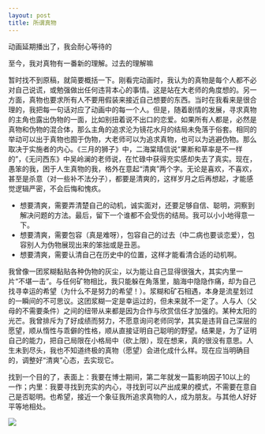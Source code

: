 ```yaml
---
layout: post
title: 所谓真物
---
```

动画延期播出了，我会耐心等待的


至今，我对真物有一番新的理解。过去的理解嘛


暂时找不到原稿，就简要概括一下。刚看完动画时，我认为的真物是每个人都不必对自己说谎，或勉强做出任何违背本心的事情。这是站在大老师的角度想的。另一方面，真物也要求所有人不要用假装来接近自己想要的东西。当时在我看来是很合理的，我把每一句话对应了动画中的每一个人。但是，随着剧情的发展，寻求真物的主角也露出伪物的一面，比如别扭着说不出口的恋爱。如果所有人都是，必然是真物和伪物的混合体，那么主角的追求沦为镜花水月的结局未免落于俗套。相同的举动可以出于真物也囿于伪物，大老师可以为追求真物，也可以为逃避伪物。那么取决于实施者的内心。《三月的狮子》中，二海棠晴信说“果断和草率是不一样的”，《无问西东》中吴岭澜的老师说，在忙碌中获得充实感却失去了真实。现在，愚笨的我，困于人生真物的我，格外在意起“清爽”两个字。无论是喜欢，不喜欢，甚至是杀意（对一些补不法分子），都要是清爽的，这样岁月之后再想起，才能感觉逻辑严密，不会后悔和愧疚。


* 想要清爽，需要弄清楚自己的动机，诚实面对，还要足够自信、聪明，洞察到解决问题的方法。最后，留下一个谁都不会受伤的结局。我可以小小地得意一下。
* 想要清爽，需要包容（真是难呀），包容自己的过去（中二病也要谈恋爱），包容别人为伪物展现出来的笨拙或是丑恶。
* 想要清爽，需要认清自己在历史中的位置，这样才能看清合适的动机啊。


我曾像一团浆糊黏贴各种伪物的灰尘，以为能让自己显得很强大，其实内里一片“不堪一击”。与任何矿物相比，我只能躲在角落里，脑海中隐隐作痛，却为自己找寻幸运的希望（为什么不是努力的希望！）。浆糊和矿石相遇，本身是流星划过的一瞬间的不可思议。这团浆糊一定是幸运过的，但未来就不一定了。人与人（父母的不需要条件）之间的纽带从来都是因为合作与欣赏信任才加强的。某种太阳的光芒。我曾排斥为了好成绩而努力，不愿意询问老师同学，其实是违背自己深层的愿望，顺从惰性与乖僻的性格，顺从直接证明自己聪明的野望。结果是，为了证明自己的能力，把自己局限在小格局中（砍上限），现在想来，真的很没有意思。人生未到尽头，我也不知道终极的真物（愿望）会进化成什么样。现在应当明确目的，调整好“清爽”心态，去实现它。

找到一个目的了，表面上：我要在博士期间，第二年就发一篇影响因子10以上的一作；内里：我要寻找到充实的内心，寻找到可以产出成果的模式，不需要在意自己是否聪明。也希望，接近一个象征我所追求真物的人，成为朋友。与其他人好好平等地相处。

![](https://i1.hdslb.com/bfs/archive/a1ef860851c77d812213c188f0e8e3ea9d7491f6.jpg)